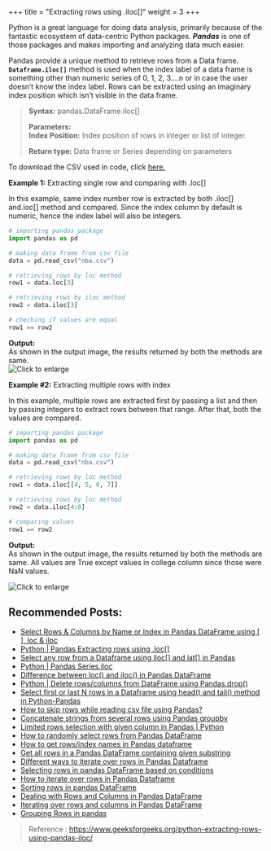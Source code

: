 +++
title = "Extracting rows using .iloc[]"
weight = 3
+++

Python is a great language for doing data analysis, primarily because of the fantastic ecosystem of data-centric Python packages.  **_Pandas_** is one of those packages and makes importing and analyzing data much easier.

Pandas provide a unique method to retrieve rows from a Data frame.  **`Dataframe.iloc[]`**  method is used when the index label of a data frame is something other than numeric series of 0, 1, 2, 3….n or in case the user doesn’t know the index label. Rows can be extracted using an imaginary index position which isn’t visible in the data frame.

> **Syntax:** pandas.DataFrame.iloc[]
> 
> **Parameters:**  
> **Index Position:** Index position of rows in integer or list of integer.
> 
> **Return type:** Data frame or Series depending on parameters
  

To download the CSV used in code, click  [here.](https://media.geeksforgeeks.org/wp-content/uploads/nba.csv)  

**Example 1:**  Extracting single row and comparing with .loc[]

In this example, same index number row is extracted by both .iloc[] and.loc[] method and compared. Since the index column by default is numeric, hence the index label will also be integers.  
```py
# importing pandas package 
import pandas as pd 

# making data frame from csv file 
data = pd.read_csv("nba.csv") 

# retrieving rows by loc method 
row1 = data.loc[3] 

# retrieving rows by iloc method 
row2 = data.iloc[3] 

# checking if values are equal 
row1 == row2 
```
**Output:**  
As shown in the output image, the results returned by both the methods are same.  
![](https://media.geeksforgeeks.org/wp-content/uploads/out1-23.jpg "Click to enlarge")

**Example #2:** Extracting multiple rows with index

In this example, multiple rows are extracted first by passing a list and then by passing integers to extract rows between that range. After that, both the values are compared.
```py
# importing pandas package 
import pandas as pd 

# making data frame from csv file 
data = pd.read_csv("nba.csv") 

# retrieving rows by loc method 
row1 = data.iloc[[4, 5, 6, 7]] 

# retrieving rows by loc method 
row2 = data.iloc[4:8] 

# comparing values 
row1 == row2 
```

**Output:**  
As shown in the output image, the results returned by both the methods are same. All values are True except values in college column since those were NaN values.

![](https://media.geeksforgeeks.org/wp-content/uploads/out2-16.jpg "Click to enlarge")


## Recommended Posts:

-   [Select Rows & Columns by Name or Index in Pandas DataFrame using [ ], loc & iloc](https://www.geeksforgeeks.org/select-rows-columns-by-name-or-index-in-pandas-dataframe-using-loc-iloc/?ref=rp)
-   [Python | Pandas Extracting rows using .loc[]](https://www.geeksforgeeks.org/python-pandas-extracting-rows-using-loc/?ref=rp)
-   [Select any row from a Dataframe using iloc[] and iat[] in Pandas](https://www.geeksforgeeks.org/select-any-row-from-a-dataframe-using-iloc-and-iat-in-pandas/?ref=rp)
-   [Python | Pandas Series.iloc](https://www.geeksforgeeks.org/python-pandas-series-iloc/?ref=rp)
-   [Difference between loc() and iloc() in Pandas DataFrame](https://www.geeksforgeeks.org/difference-between-loc-and-iloc-in-pandas-dataframe/?ref=rp)
-   [Python | Delete rows/columns from DataFrame using Pandas.drop()](https://www.geeksforgeeks.org/python-delete-rows-columns-from-dataframe-using-pandas-drop/?ref=rp)
-   [Select first or last N rows in a Dataframe using head() and tail() method in Python-Pandas](https://www.geeksforgeeks.org/select-first-or-last-n-rows-in-a-dataframe-using-head-and-tail-method-in-python-pandas/?ref=rp)
-   [How to skip rows while reading csv file using Pandas?](https://www.geeksforgeeks.org/how-to-skip-rows-while-reading-csv-file-using-pandas/?ref=rp)
-   [Concatenate strings from several rows using Pandas groupby](https://www.geeksforgeeks.org/concatenate-strings-from-several-rows-using-pandas-groupby/?ref=rp)
-   [Limited rows selection with given column in Pandas | Python](https://www.geeksforgeeks.org/limited-rows-selection-with-given-column-in-pandas-python/?ref=rp)
-   [How to randomly select rows from Pandas DataFrame](https://www.geeksforgeeks.org/how-to-randomly-select-rows-from-pandas-dataframe/?ref=rp)
-   [How to get rows/index names in Pandas dataframe](https://www.geeksforgeeks.org/how-to-get-rows-index-names-in-pandas-dataframe/?ref=rp)
-   [Get all rows in a Pandas DataFrame containing given substring](https://www.geeksforgeeks.org/get-all-rows-in-a-pandas-dataframe-containing-given-substring/?ref=rp)
-   [Different ways to iterate over rows in Pandas Dataframe](https://www.geeksforgeeks.org/different-ways-to-iterate-over-rows-in-pandas-dataframe/?ref=rp)
-   [Selecting rows in pandas DataFrame based on conditions](https://www.geeksforgeeks.org/selecting-rows-in-pandas-dataframe-based-on-conditions/?ref=rp)
-   [How to iterate over rows in Pandas Dataframe](https://www.geeksforgeeks.org/how-to-iterate-over-rows-in-pandas-dataframe/?ref=rp)
-   [Sorting rows in pandas DataFrame](https://www.geeksforgeeks.org/sorting-rows-in-pandas-dataframe/?ref=rp)
-   [Dealing with Rows and Columns in Pandas DataFrame](https://www.geeksforgeeks.org/dealing-with-rows-and-columns-in-pandas-dataframe/?ref=rp)
-   [Iterating over rows and columns in Pandas DataFrame](https://www.geeksforgeeks.org/iterating-over-rows-and-columns-in-pandas-dataframe/?ref=rp)
-   [Grouping Rows in pandas](https://www.geeksforgeeks.org/grouping-rows-in-pandas/?ref=rp)

> Reference : https://www.geeksforgeeks.org/python-extracting-rows-using-pandas-iloc/